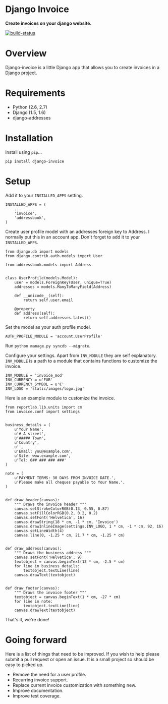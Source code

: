 Django Invoice
==============

**Create invoices on your django website.**

[![build-status]][travis]

# Overview

Django-invoice is a little Django app that allows you to create invoices in
a Django project.

# Requirements

* Python (2.6, 2.7)
* Django (1.5, 1.6)
* django-addresses

# Installation

Install using `pip`...

    pip install django-invoice

# Setup

Add it to your `INSTALLED_APPS` setting.

    INSTALLED_APPS = (
        ...
        'invoice',
        'addressbook',
    )

Create user profile model with an addresses foreign key to Address. I normally
put this in an account app. Don't forget to add it to your `INSTALLED_APPS`.

    from django.db import models
    from django.contrib.auth.models import User

    from addressbook.models import Address


    class UserProfile(models.Model):
        user = models.ForeignKey(User, unique=True)
        addresses = models.ManyToManyField(Address)

        def __unicode__(self):
            return self.user.email

        @property
        def address(self):
            return self.addresses.latest()

Set the model as your auth profile model.

    AUTH_PROFILE_MODULE = 'account.UserProfile'

Run `python manage.py syncdb --migrate`.

Configure your settings. Apart from `INV_MODULE` they are self explanatory.
`INV_MODULE` is a path to a module that contains functions to customize the
invoice.

    INV_MODULE = 'invoice_mod'
    INV_CURRENCY = u'EUR'
    INV_CURRENCY_SYMBOL = u'€'
    INV_LOGO = 'static/images/logo.jpg'

Here is an example module to customize the invoice.

    from reportlab.lib.units import cm
    from invoice.conf import settings


    business_details = (
        u'Your Name',
        u'# A street',
        u'##### Town',
        u'Country',
        u'',
        u'Email: you@example.com',
        u'Site: www.example.com',
        u'Tel: 0## ### ### ###'
    )

    note = (
        u'PAYMENT TERMS: 30 DAYS FROM INVOICE DATE.',
        u'Please make all cheques payable to Your Name.',
    )


    def draw_header(canvas):
        """ Draws the invoice header """
        canvas.setStrokeColorRGB(0.13, 0.55, 0.87)
        canvas.setFillColorRGB(0.2, 0.2, 0.2)
        canvas.setFont('Helvetica', 16)
        canvas.drawString(18 * cm, -1 * cm, 'Invoice')
        canvas.drawInlineImage(settings.INV_LOGO, 1 * cm, -1 * cm, 92, 16)
        canvas.setLineWidth(4)
        canvas.line(0, -1.25 * cm, 21.7 * cm, -1.25 * cm)


    def draw_address(canvas):
        """ Draws the business address """
        canvas.setFont('Helvetica', 9)
        textobject = canvas.beginText(13 * cm, -2.5 * cm)
        for line in business_details:
            textobject.textLine(line)
        canvas.drawText(textobject)


    def draw_footer(canvas):
        """ Draws the invoice footer """
        textobject = canvas.beginText(1 * cm, -27 * cm)
        for line in note:
            textobject.textLine(line)
        canvas.drawText(textobject)

That's it, we're done!

# Going forward

Here is a list of things that need to be improved. If you wish to help please
submit a pull request or open an issue. It is a small project so should be
easy to picked up.

* Remove the need for a user profile.
* Recurring invoice support.
* Replace current invoice customization with something new.
* Improve documentation.
* Improve test coverage.

[build-status]: https://travis-ci.org/simonluijk/django-invoice.png?branch=master
[travis]: http://travis-ci.org/simonluijk/django-invoice?branch=master
